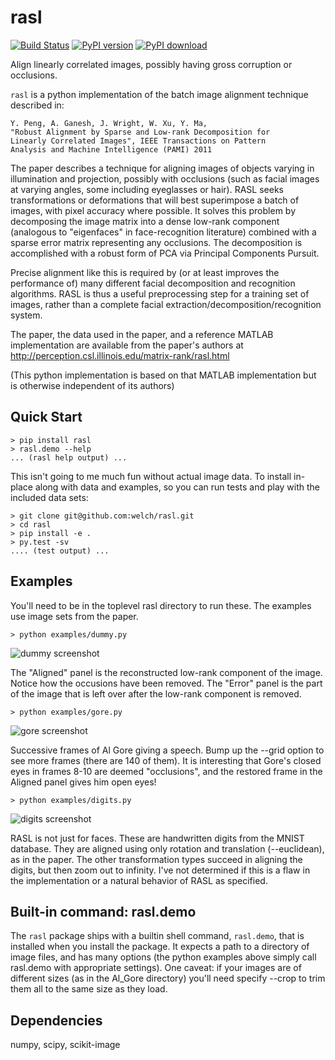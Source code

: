 rasl
====
[![Build Status][travis-image]][travis-url] [![PyPI version][pypi-image]][pypi-url] [![PyPI download][download-image]][pypi-url]

Align linearly correlated images, possibly having gross corruption or occlusions.

`rasl` is a python implementation of the batch image alignment technique
described in:

    Y. Peng, A. Ganesh, J. Wright, W. Xu, Y. Ma,
    "Robust Alignment by Sparse and Low-rank Decomposition for
    Linearly Correlated Images", IEEE Transactions on Pattern
    Analysis and Machine Intelligence (PAMI) 2011

The paper describes a technique for aligning images of objects varying
in illumination and projection, possibly with occlusions (such as
facial images at varying angles, some including eyeglasses or
hair). RASL seeks transformations or deformations that will best
superimpose a batch of images, with pixel accuracy where possible. It
solves this problem by decomposing the image matrix into a dense
low-rank component (analogous to "eigenfaces" in face-recognition
literature) combined with a sparse error matrix representing any
occlusions. The decomposition is accomplished with a robust form of
PCA via Principal Components Pursuit.

Precise alignment like this is required by (or at least improves the
performance of) many different facial decomposition and recognition
algorithms. RASL is thus a useful preprocessing step for a training
set of images, rather than a complete facial
extraction/decomposition/recognition system.

The paper, the data used in the paper, and a reference MATLAB
implementation are available from the paper's authors at
http://perception.csl.illinois.edu/matrix-rank/rasl.html

(This python implementation is based on that MATLAB implementation but
is otherwise independent of its authors)

Quick Start
-----------
```
> pip install rasl
> rasl.demo --help
... (rasl help output) ...
```

This isn't going to me much fun without actual image data.  To install
in-place along with data and examples, so you can run tests and play
with the included data sets:

```
> git clone git@github.com:welch/rasl.git
> cd rasl
> pip install -e .
> py.test -sv
.... (test output) ...
```

Examples
--------
You'll need to be in the toplevel rasl directory to run these. The
examples use image sets from the paper.

`> python examples/dummy.py`

![dummy screenshot](./images/dummy.jpg)

The "Aligned" panel is the reconstructed low-rank component of the
image. Notice how the occusions have been removed. The "Error" panel
is the part of the image that is left over after the low-rank
component is removed.

`> python examples/gore.py`

![gore screenshot](./images/gore.jpg)

Successive frames of Al Gore giving a speech. Bump up the --grid
option to see more frames (there are 140 of them). It is interesting
that Gore's closed eyes in frames 8-10 are deemed "occlusions", and
the restored frame in the Aligned panel gives him open eyes!

`> python examples/digits.py`

![digits screenshot](./images/digits.jpg)

RASL is not just for faces. These are handwritten digits from the
MNIST database. They are aligned using only rotation and translation
(--euclidean), as in the paper. The other transformation types succeed
in aligning the digits, but then zoom out to infinity. I've not
determined if this is a flaw in the implementation or a natural
behavior of RASL as specified.

Built-in command: rasl.demo
---------------------------
The `rasl` package ships with a builtin shell command, `rasl.demo`,
that is installed when you install the package. It expects a path to a
directory of image files, and has many options (the python examples
above simply call rasl.demo with appropriate settings). One caveat: if
your images are of different sizes (as in the Al_Gore directory)
you'll need specify --crop to trim them all to the same size as they
load.


Dependencies
-------------
numpy, scipy, scikit-image

[travis-image]: https://travis-ci.org/welch/rasl.svg?branch=master
[travis-url]: https://travis-ci.org/welch/rasl
[pypi-image]: http://img.shields.io/pypi/v/rasl.svg
[download-image]: http://img.shields.io/pypi/dm/rasl.svg
[pypi-url]: https://pypi.python.org/pypi/rasl
